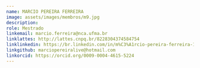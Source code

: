 ```yaml
---
name: MARCIO PEREIRA FERREIRA
image: assets/images/membros/m9.jpg
description: 
role: Mestrado
linkemail: marcio.ferreira@nca.ufma.br
linklattes: http://lattes.cnpq.br/8228304374584754
linklinkedin: https://br.linkedin.com/in/m%C3%A1rcio-pereira-ferreira-1bab162b5
linkgithub: marciopereiralive@hotmail.com
linkorcid: https://orcid.org/0009-0004-4615-5224
---
```


